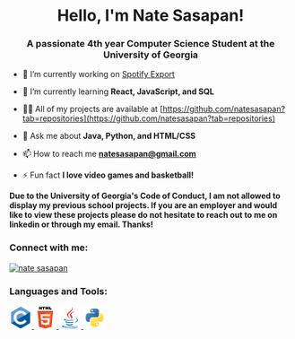 <h1 align="center">Hello, I'm Nate Sasapan!</h1>
<h3 align="center">A passionate 4th year Computer Science Student at the University of Georgia</h3>

- 🔭 I’m currently working on [Spotify Export](https://github.com/natesasapan/spotify_export)

- 🌱 I’m currently learning **React, JavaScript, and SQL**

- 👨‍💻 All of my projects are available at [https://github.com/natesasapan?tab=repositories](https://github.com/natesasapan?tab=repositories)

- 💬 Ask me about **Java, Python, and HTML/CSS**

- 📫 How to reach me **natesasapan@gmail.com**

- ⚡ Fun fact **I love video games and basketball!**

**Due to the University of Georgia's Code of Conduct, I am not allowed to display my previous school projects. If you are an employer and would like to view these projects please do not hesitate to reach out to me on linkedin or through my email. Thanks!**

<h3 align="left">Connect with me:</h3>
<p align="left">
<a href="https://www.linkedin.com/in/nate-sasapan-901115255/" target="blank"><img align="center" src="https://raw.githubusercontent.com/rahuldkjain/github-profile-readme-generator/master/src/images/icons/Social/linked-in-alt.svg" alt="nate sasapan" height="30" width="40" /></a>
</p>

<h3 align="left">Languages and Tools:</h3>
<p align="left"> <a href="https://www.cprogramming.com/" target="_blank" rel="noreferrer"> <img src="https://raw.githubusercontent.com/devicons/devicon/master/icons/c/c-original.svg" alt="c" width="40" height="40"/> </a> <a href="https://www.w3.org/html/" target="_blank" rel="noreferrer"> <img src="https://raw.githubusercontent.com/devicons/devicon/master/icons/html5/html5-original-wordmark.svg" alt="html5" width="40" height="40"/> </a> <a href="https://www.java.com" target="_blank" rel="noreferrer"> <img src="https://raw.githubusercontent.com/devicons/devicon/master/icons/java/java-original.svg" alt="java" width="40" height="40"/> </a> <a href="https://www.python.org" target="_blank" rel="noreferrer"> <img src="https://raw.githubusercontent.com/devicons/devicon/master/icons/python/python-original.svg" alt="python" width="40" height="40"/> </a> </p>

<!--
**natesasapan/natesasapan** is a ✨ _special_ ✨ repository because its `README.md` (this file) appears on your GitHub profile.

Here are some ideas to get you started:

- 🔭 I’m currently working on ...
- 🌱 I’m currently learning ...
- 👯 I’m looking to collaborate on ...
- 🤔 I’m looking for help with ...
- 💬 Ask me about ...
- 📫 How to reach me: ...
- 😄 Pronouns: ...
- ⚡ Fun fact: ...
-->
